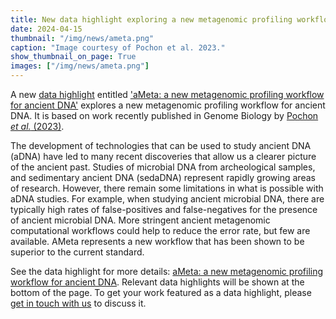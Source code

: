 ```yaml
---
title: New data highlight exploring a new metagenomic profiling workflow for ancient DNA
date: 2024-04-15
thumbnail: "/img/news/ameta.png"
caption: "Image courtesy of Pochon et al. 2023."
show_thumbnail_on_page: True
images: ["/img/news/ameta.png"]
---
```


A new [data highlight](/highlights/) entitled ['aMeta: a new metagenomic profiling workflow for ancient DNA'](/highlights/ameta/) explores a new metagenomic profiling workflow for ancient DNA. It is based on work recently published in Genome Biology by [Pochon _et al._ (2023)](https://doi.org/10.1038/s41467-023-41159-z).

The development of technologies that can be used to study ancient DNA (aDNA) have led to many recent discoveries that allow us a clearer picture of the ancient past. Studies of microbial DNA from archeological samples, and sedimentary ancient DNA (sedaDNA) represent rapidly growing areas of research. However, there remain some limitations in what is possible with aDNA studies. For example, when studying ancient microbial DNA, there are typically high rates of false-positives and false-negatives for the presence of ancient microbial DNA. More stringent ancient metagenomic computational workflows could help to reduce the error rate, but few are available. AMeta represents a new workflow that has been shown to be superior to the current standard.

See the data highlight for more details: [aMeta: a new metagenomic profiling workflow for ancient DNA](/highlights/ameta/). Relevant data highlights will be shown at the bottom of the page. To get your work featured as a data highlight, please [get in touch with us](/contact/) to discuss it.
